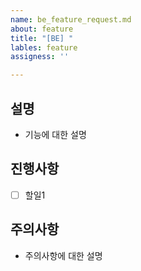 ```yaml
---
name: be_feature_request.md
about: feature
title: "[BE] "
lables: feature
assigness: ''

---
```


## 설명

* 기능에 대한 설명

## 진행사항

- [ ] 할일1


## 주의사항

* 주의사항에 대한 설명
